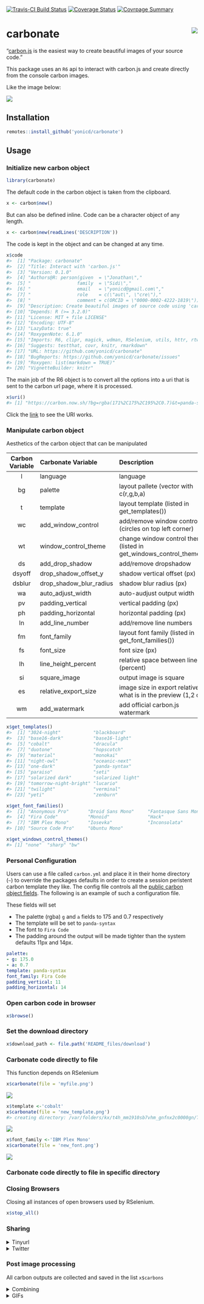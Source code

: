 
<!-- README.md is generated from README.Rmd. Please edit that file -->

[![Travis-CI Build
Status](https://travis-ci.org/yonicd/carbonate.svg?branch=master)](https://travis-ci.org/yonicd/carbonate)
[![Coverage
Status](https://img.shields.io/codecov/c/github/yonicd/carbonate/master.svg)](https://codecov.io/github/yonicd/carbonate?branch=master)
[![Covrpage
Summary](https://img.shields.io/badge/covrpage-Last_Build_2018_10_05-yellowgreen.svg)](https://goo.gl/gNRcCb)

# carbonate <img src="https://github.com/yonicd/carbonate/raw/master/hextools/hex.gif" align="right" />

“[carbon.js](https://carbon.now.sh/about) is the easiest way to create
beautiful images of your source code.”

This package uses an `R6` api to interact with carbon.js and create
directly from the console carbon images.

Like the image below:

![](man/figures/README-unnamed-chunk-3-1.png)<!-- -->

## Installation

``` r
remotes::install_github('yonicd/carbonate')
```

## Usage

### Initialize new carbon object

``` r
library(carbonate)
```

The default code in the carbon object is taken from the clipboard.

``` r
x <- carbon$new()
```

But can also be defined inline. Code can be a character object of any
length.

``` r
x <- carbon$new(readLines('DESCRIPTION'))
```

The code is kept in the object and can be changed at any time.

``` r
x$code
#>  [1] "Package: carbonate"                                                                                 
#>  [2] "Title: Interact with 'carbon.js'"                                                                   
#>  [3] "Version: 0.1.0"                                                                                     
#>  [4] "Authors@R: person(given  = \"Jonathan\","                                                           
#>  [5] "                 family  = \"Sidi\","                                                               
#>  [6] "                 email   = \"yonicd@gmail.com\","                                                   
#>  [7] "                 role    = c(\"aut\", \"cre\"),"                                                    
#>  [8] "                 comment = c(ORCID = \"0000-0002-4222-1819\"))"                                     
#>  [9] "Description: Create beautiful images of source code using 'carbon.js'<https://carbon.now.sh/about>."
#> [10] "Depends: R (>= 3.2.0)"                                                                              
#> [11] "License: MIT + file LICENSE"                                                                        
#> [12] "Encoding: UTF-8"                                                                                    
#> [13] "LazyData: true"                                                                                     
#> [14] "RoxygenNote: 6.1.0"                                                                                 
#> [15] "Imports: R6, clipr, magick, wdman, RSelenium, utils, httr, rtweet, yaml"                            
#> [16] "Suggests: testthat, covr, knitr, rmarkdown"                                                         
#> [17] "URL: https://github.com/yonicd/carbonate"                                                           
#> [18] "BugReports: https://github.com/yonicd/carbonate/issues"                                             
#> [19] "Roxygen: list(markdown = TRUE)"                                                                     
#> [20] "VignetteBuilder: knitr"
```

The main job of the R6 object is to convert all the options into a uri
that is sent to the carbon url page, where it is processed.

``` r
x$uri()
#> [1] "https://carbon.now.sh/?bg=rgba(171%2C175%2C195%2C0.7)&t=panda-syntax&wt=none&l=r&ds=true&dsyoff=20px&dsblur=68px&wc=true&wa=true&pv=11px&ph=14px&ln=false&fm=Fira%20Code&fs=14px&lh=133%25&si=false&es=1x&wm=false&ts=false&code=Package%253A%2520carbonate%250ATitle%253A%2520Interact%2520with%2520%27carbon.js%27%250AVersion%253A%25200.1.0%250AAuthors%2540R%253A%2520person(given%2520%2520%253D%2520%2522Jonathan%2522%252C%250A%2520%2520%2520%2520%2520%2520%2520%2520%2520%2520%2520%2520%2520%2520%2520%2520%2520family%2520%2520%253D%2520%2522Sidi%2522%252C%250A%2520%2520%2520%2520%2520%2520%2520%2520%2520%2520%2520%2520%2520%2520%2520%2520%2520email%2520%2520%2520%253D%2520%2522yonicd%2540gmail.com%2522%252C%250A%2520%2520%2520%2520%2520%2520%2520%2520%2520%2520%2520%2520%2520%2520%2520%2520%2520role%2520%2520%2520%2520%253D%2520c(%2522aut%2522%252C%2520%2522cre%2522)%252C%250A%2520%2520%2520%2520%2520%2520%2520%2520%2520%2520%2520%2520%2520%2520%2520%2520%2520comment%2520%253D%2520c(ORCID%2520%253D%2520%25220000-0002-4222-1819%2522))%250ADescription%253A%2520Create%2520beautiful%2520images%2520of%2520source%2520code%2520using%2520%27carbon.js%27%253Chttps%253A%252F%252Fcarbon.now.sh%252Fabout%253E.%250ADepends%253A%2520R%2520(%253E%253D%25203.2.0)%250ALicense%253A%2520MIT%2520%252B%2520file%2520LICENSE%250AEncoding%253A%2520UTF-8%250ALazyData%253A%2520true%250ARoxygenNote%253A%25206.1.0%250AImports%253A%2520R6%252C%2520clipr%252C%2520magick%252C%2520wdman%252C%2520RSelenium%252C%2520utils%252C%2520httr%252C%2520rtweet%252C%2520yaml%250ASuggests%253A%2520testthat%252C%2520covr%252C%2520knitr%252C%2520rmarkdown%250AURL%253A%2520https%253A%252F%252Fgithub.com%252Fyonicd%252Fcarbonate%250ABugReports%253A%2520https%253A%252F%252Fgithub.com%252Fyonicd%252Fcarbonate%252Fissues%250ARoxygen%253A%2520list(markdown%2520%253D%2520TRUE)%250AVignetteBuilder%253A%2520knitr"
```

Click the
[link](https://carbon.now.sh/?bg=rgba\(171%2C175%2C195%2C0.7\)&t=panda-syntax&wt=none&l=r&ds=true&dsyoff=20px&dsblur=68px&wc=true&wa=true&pv=11px&ph=14px&ln=false&fm=Fira%20Code&fs=14px&lh=133%25&si=false&es=1x&wm=false&ts=false&code=Package%253A%2520carbonate%250ATitle%253A%2520Interact%2520with%2520%27carbon.js%27%250AVersion%253A%25200.1.0%250AAuthors%2540R%253A%2520person\(given%2520%2520%253D%2520%2522Jonathan%2522%252C%250A%2520%2520%2520%2520%2520%2520%2520%2520%2520%2520%2520%2520%2520%2520%2520%2520%2520family%2520%2520%253D%2520%2522Sidi%2522%252C%250A%2520%2520%2520%2520%2520%2520%2520%2520%2520%2520%2520%2520%2520%2520%2520%2520%2520email%2520%2520%2520%253D%2520%2522yonicd%2540gmail.com%2522%252C%250A%2520%2520%2520%2520%2520%2520%2520%2520%2520%2520%2520%2520%2520%2520%2520%2520%2520role%2520%2520%2520%2520%253D%2520c\(%2522aut%2522%252C%2520%2522cre%2522\)%252C%250A%2520%2520%2520%2520%2520%2520%2520%2520%2520%2520%2520%2520%2520%2520%2520%2520%2520comment%2520%253D%2520c\(ORCID%2520%253D%2520%25220000-0002-4222-1819%2522\)\)%250ADescription%253A%2520Create%2520beautiful%2520images%2520of%2520source%2520code%2520using%2520%27carbon.js%27%253Chttps%253A%252F%252Fcarbon.now.sh%252Fabout%253E.%250ADepends%253A%2520R%2520\(%253E%253D%25203.2.0\)%250ALicense%253A%2520MIT%2520%252B%2520file%2520LICENSE%250AEncoding%253A%2520UTF-8%250ALazyData%253A%2520true%250ARoxygenNote%253A%25206.1.0%250AImports%253A%2520R6%252C%2520clipr%252C%2520magick%252C%2520wdman%252C%2520RSelenium%252C%2520utils%252C%2520httr%252C%2520rtweet%252C%2520yaml%250ASuggests%253A%2520testthat%252C%2520covr%252C%2520knitr%252C%2520rmarkdown%250AURL%253A%2520https%253A%252F%252Fgithub.com%252Fyonicd%252Fcarbonate%250ABugReports%253A%2520https%253A%252F%252Fgithub.com%252Fyonicd%252Fcarbonate%252Fissues%250ARoxygen%253A%2520list\(markdown%2520%253D%2520TRUE\)%250AVignetteBuilder%253A%2520knitr)
to see the URI works.

### Manipulate carbon object

Aesthetics of the carbon object that can be
manipulated

| Carbon Variable | Carbonate Variable         | Description                                                              |         Default          |
| :-------------: | :------------------------- | :----------------------------------------------------------------------- | :----------------------: |
|        l        | language                   | language                                                                 |            r             |
|       bg        | palette                    | layout pallete (vector with c(r,g,b,a)                                   | c(r=171,g=184,b=195,a=1) |
|        t        | template                   | layout template (listed in get\_templates())                             |          ‘seti’          |
|       wc        | add\_window\_control       | add/remove window controls (circles on top left corner)                  |           TRUE           |
|       wt        | window\_control\_theme     | change window control themes (listed in get\_windows\_control\_themes()) |          ‘none’          |
|       ds        | add\_drop\_shadow          | add/remove dropshadow                                                    |           TRUE           |
|     dsyoff      | drop\_shadow\_offset\_y    | shadow vertical offset (px)                                              |            20            |
|     dsblur      | drop\_shadow\_blur\_radius | shadow blur radius (px)                                                  |            68            |
|       wa        | auto\_adjust\_width        | auto-audjust output width                                                |           TRUE           |
|       pv        | padding\_vertical          | vertical padding (px)                                                    |            48            |
|       ph        | padding\_horizontal        | horizontal padding (px)                                                  |            32            |
|       ln        | add\_line\_number          | add/remove line numbers                                                  |          FALSE           |
|       fm        | font\_family               | layout font family (listed in get\_font\_families())                     |          ‘Hack’          |
|       fs        | font\_size                 | font size (px)                                                           |            14            |
|       lh        | line\_height\_percent      | relative space between lines (percent)                                   |           133            |
|       si        | square\_image              | output image is square                                                   |          FALSE           |
|       es        | relative\_export\_size     | image size in export relative to what is in the preview (1,2 or 4)       |            1             |
|       wm        | add\_watermark             | add official carbon.js watermark                                         |          FALSE           |

``` r
x$get_templates()
#>  [1] "3024-night"            "blackboard"           
#>  [3] "base16-dark"           "base16-light"         
#>  [5] "cobalt"                "dracula"              
#>  [7] "duotone"               "hopscotch"            
#>  [9] "material"              "monokai"              
#> [11] "night-owl"             "oceanic-next"         
#> [13] "one-dark"              "panda-syntax"         
#> [15] "paraiso"               "seti"                 
#> [17] "solarized dark"        "solarized light"      
#> [19] "tomorrow-night-bright" "lucario"              
#> [21] "twilight"              "verminal"             
#> [23] "yeti"                  "zenburn"
```

``` r
x$get_font_families()
#>  [1] "Anonymous Pro"       "Droid Sans Mono"     "Fantasque Sans Mono"
#>  [4] "Fira Code"           "Monoid"              "Hack"               
#>  [7] "IBM Plex Mono"       "Iosevka"             "Inconsolata"        
#> [10] "Source Code Pro"     "Ubuntu Mono"
```

``` r
x$get_windows_control_themes()
#> [1] "none"  "sharp" "bw"
```

### Personal Configuration

Users can use a file called `carbon.yml` and place it in their home
directory (`~`) to override the packages defaults in order to create a
session peristent carbon template they like. The config file controls
all the [public carbon object fields](#manipulate-carbon-object). The
following is an example of such a configuration file.

These fields will set

  - The palette (rgba) `g` and `a` fields to 175 and 0.7 respectively
  - The template will be set to `panda-syntax`
  - The font to `Fira Code`
  - The padding around the output will be made tighter than the system
    defaults 11px and 14px.

<!-- end list -->

``` yml
palette:
- g: 175.0
- a: 0.7
template: panda-syntax
font_family: Fira Code
padding_vertical: 11
padding_horizontal: 14
```

### Open carbon code in browser

``` r
x$browse()
```

### Set the download directory

``` r
x$download_path <- file.path('README_files/download')
```

### Carbonate code directly to file

This function depends on RSelenium

``` r
x$carbonate(file = 'myfile.png')
```

![](man/figures/README-unnamed-chunk-16-1.png)<!-- -->

``` r
x$template <-'cobalt'
x$carbonate(file = 'new_template.png')
#> creating directory: /var/folders/kx/t4h_mm1910sb7vhm_gnfnx2c0000gn/T//RtmpLPOiw5
```

![](man/figures/README-unnamed-chunk-18-1.png)<!-- -->

``` r
x$font_family <-'IBM Plex Mono'
x$carbonate(file = 'new_font.png')
```

![](man/figures/README-unnamed-chunk-20-1.png)<!-- -->

### Carbonate code directly to file in specific directory

### Closing Browsers

Closing all instances of open browsers used by RSelenium.

``` r
x$stop_all()
```

### Sharing

<details>

<summary>Tinyurl</summary>

You can also put a tinyurl link as a watermark on the image produced
that will open to the carbon.now.sh page that has the code in the image.

``` r
x$add_tinyurl <- TRUE
x$carbonate(file = 'tiny_url.png')
```

![](man/figures/README-unnamed-chunk-23-1.png)<!-- -->

If you just want the tinyurl link without the image to use in a tweet
you can create it using

``` r
x$tiny()
#> [1] "http://tinyurl.com/y7c64uyv"
```

Or you can put the link directly on your clipboard

``` r
x$tiny(clip = TRUE)
#> [1] "http://tinyurl.com/y7c64uyv"
clipr::read_clip()
#> [1] "http://tinyurl.com/y7c64uyv"
```

</details>

<details>

<summary>Twitter</summary>

##### Direct

You can also directly tweet the image. An automatic status is created
with two options

  - Default
      - Created in R using the Carbonate 📦
  - When `add_tinyurl <- TRUE`
      - Created in R using the Carbonate 📦 Check out this script at 🔗
        <http://tinyurl.com/y7c64uyv>
  - Manual
      - Using `tweet_status` you can write your own status.

<!-- end list -->

``` r
x <- carbonate::carbon$new()
x$tweet <- TRUE
x$carbonate()
```

##### Post process (Batch)

If you have images stored in `x$carbons` you can post them also in a
tweet using.

``` r
# for multiple png attachments
x$rtweet(x$carbons,media_type = 'png') #using default status

# subsets of images
x$rtweet(status='These are images',x$carbons[c(1,3)],media_type = 'png')

# for gifs
x$rtweet(status='This is a gif', x$carbons,media_type = 'gif')
```

</details>

### Post image processing

All carbon outputs are collected and saved in the list `x$carbons`

<details>

<summary>Combining</summary>

``` r
x$carbons%>%
  magick::image_scale('300')%>%
  magick::image_append()
```

![](man/figures/README-unnamed-chunk-28-1.png)<!-- -->

``` r

x$carbons%>%
  magick::image_scale('300')%>%
  magick::image_append(stack = TRUE)
```

![](man/figures/README-unnamed-chunk-28-2.png)<!-- -->

</details>

<details>

<summary>GIFs</summary>

``` r
x$carbons%>%
  magick::image_animate(fps = 1)
```

![](man/figures/README-unnamed-chunk-29-1.gif)<!-- -->

</details>
